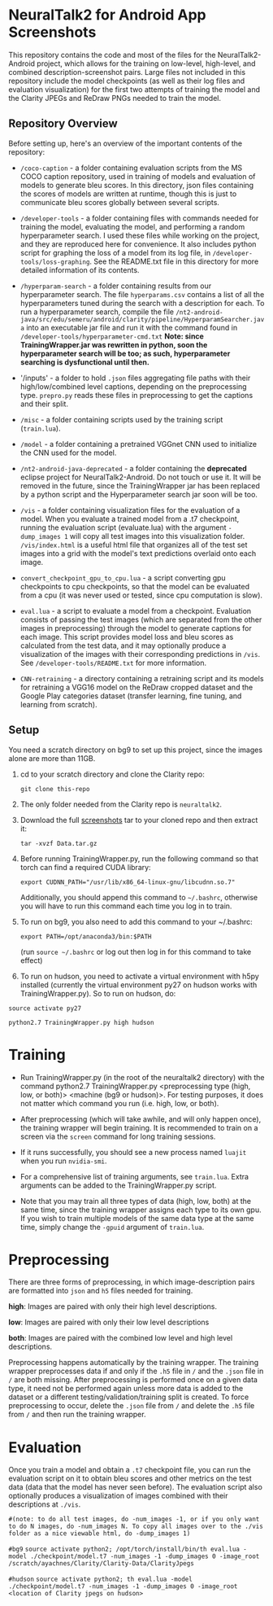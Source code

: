 
# NeuralTalk2 for Android App Screenshots

This repository contains the code and most of the files for the NeuralTalk2-Android project, which allows for the training on low-level, high-level, and combined description-screenshot pairs. Large files not included in this repository include the model checkpoints (as well as their log files and evaluation visualization) for the first two attempts of training the model and the Clarity JPEGs and ReDraw PNGs needed to train the model.


## Repository Overview

Before setting up, here's an overview of the important contents of the repository:

  * `/coco-caption` - a folder containing evaluation scripts from the MS COCO caption repository, used in training of models and evaluation of models to generate bleu scores. In this directory, json files containing the scores of models are written at runtime, though this is just to communicate bleu scores globally between several scripts.

  * `/developer-tools` - a folder containing files with commands needed for training the model, evaluating the model, and performing a random hyperparameter search. I used these files while working on the project, and they are reproduced here for convenience. It also includes python script for graphing the loss of a model from its log file, in `/developer-tools/loss-graphing`. See the README.txt file in this directory for more detailed information of its contents.

* `/hyperparam-search` - a folder containing results from our hyperparameter search. The file `hyperparams.csv` contains a list of all the hyperparameters tuned during the search with a description for each. To run a hyperparameter search, compile the file `/nt2-android-java/src/edu/semeru/android/clarity/pipeline/HyperparamSearcher.java` into an executable jar file and run it with the command found in `/developer-tools/hyperparameter-cmd.txt` **Note: since TrainingWrapper.jar was rewritten in python, soon the hyperparameter search will be too; as such, hyperparameter searching is dysfunctional until then.**

* '/inputs' - a folder to hold `.json` files aggregating file paths with their high/low/combined level captions, depending on the preprocessing type. `prepro.py` reads these files in preprocessing to get the captions and their split.

* `/misc` - a folder containing scripts used by the training script (`train.lua`).

* `/model` - a folder containing a pretrained VGGnet CNN used to initialize the CNN used for the model.

* `/nt2-android-java-deprecated` - a folder containing the **deprecated** eclipse project for NeuralTalk2-Android. Do not touch or use it. It will be removed in the future, since the TrainingWrapper jar has been replaced by a python script and the Hyperparameter search jar soon will be too.

* `/vis` - a folder containing visualization files for the evaluation of a model. When you evaluate a trained model from a .t7 checkpoint, running the evaluation script (evaluate.lua) with the argument `-dump_images 1` will copy all test images into this visualization folder. `/vis/index.html` is a useful html file that organizes all of the test set images into a grid with the model's text predictions overlaid onto each image.

* `convert_checkpoint_gpu_to_cpu.lua` - a script converting gpu checkpoints to cpu checkpoints, so that the model can be evaluated from a cpu (it was never used or tested, since cpu computation is slow).

* `eval.lua` - a script to evaluate a model from a checkpoint. Evaluation consists of passing the test images (which are separated from the other images in preprocessing) through the model to generate captions for each image. This script provides model loss and bleu scores as calculated from the test data, and it may optionally produce a visualization of the images with their corresponding predictions in `/vis`. See `/developer-tools/README.txt` for more information.

* `CNN-retraining` - a directory containing a retraining script and its models for retraining a VGG16 model on the ReDraw cropped dataset and the Google Play categories dataset (transfer learning, fine tuning, and learning from scratch).

## Setup

You need a scratch directory on bg9 to set up this project, since the images alone are more than 11GB.

 1. cd to your scratch directory and clone the Clarity repo:

    `git clone this-repo`

 3. The only folder needed from the Clarity repo is `neuraltalk2`.

 2. Download the full [screenshots](https://doi.org/10.5281/zenodo.5822884) tar to your cloned repo and then extract it:
 
    `tar -xvzf Data.tar.gz`

 3. Before running TrainingWrapper.py, run the following command so that torch can find a required CUDA library:

    `export CUDNN_PATH="/usr/lib/x86_64-linux-gnu/libcudnn.so.7"`

    Additionally, you should append this command to `~/.bashrc`, otherwise you will have to run this command each time you log in to train.


4. To run on bg9, you also need to add this command to your ~/.bashrc:

    `export PATH=/opt/anaconda3/bin:$PATH`

    (run `source ~/.bashrc` or log out then log in for this command to take effect)


5. To run on hudson, you need to activate a virtual environment with h5py installed (currently the virtual environment py27 on hudson works with TrainingWrapper.py). So to run on hudson, do:

`source activate py27`

`python2.7 TrainingWrapper.py high hudson`

# Training

* Run TrainingWrapper.py (in the root of the neuraltalk2 directory) with the command python2.7 TrainingWrapper.py <preprocessing type (high, low, or both)> <machine (bg9 or hudson)>. For testing purposes, it does not matter which command you run (i.e. high, low, or both). 

* After preprocessing (which will take awhile, and will only happen once), the training wrapper will begin training. It  is recommended to train on a screen via the `screen` command for long training sessions.

* If it runs successfully, you should see a new process named `luajit` when you run `nvidia-smi`.

* For a comprehensive list of training arguments, see `train.lua`. Extra arguments can be added to the TrainingWrapper.py script.

* Note that you may train all three types of data (high, low, both) at the same time, since the training wrapper assigns each type to its own gpu. If you wish to train multiple models of the same data type at the same time, simply change the `-gpuid` argument of `train.lua`.

# Preprocessing

There are three forms of preprocessing, in which image-description pairs are formatted into `json` and `h5` files needed for training.

**high**: Images are paired with only their high level descriptions.

**low**: Images are paired with only their low level descriptions

**both**: Images are paired with the combined low level and high level descriptions.

Preprocessing happens automatically by the training wrapper. The training wrapper preprocesses data if and only if the 
`.h5` file in `/` and the `.json` file in `/` are both missing. After preprocessing is performed once on a given data type, it need not be performed again unless more data is added to the dataset or a different testing/validation/training split is created. To force preprocessing to occur, delete the `.json` file from `/` and delete the `.h5` file from `/` and then run the training wrapper.

# Evaluation

Once you train a model and obtain a `.t7` checkpoint file, you can run the evaluation script on it to obtain bleu scores and other metrics on the test data (data that the model has never seen before). The evaluation script also optionally produces a visualization of images combined with their descriptions at `./vis`.

`#(note: to do all test images, do -num_images -1, or if you only want to do N images, do -num_images N. To copy all images over to the ./vis folder as a nice viewable html, do -dump_images 1)`

`#bg9`
`source activate python2; /opt/torch/install/bin/th eval.lua -model ./checkpoint/model.t7 -num_images -1 -dump_images 0 -image_root /scratch/ayachnes/Clarity/Clarity-Data/ClarityJpegs`

`#hudson`
`source activate python2; th eval.lua -model ./checkpoint/model.t7 -num_images -1 -dump_images 0 -image_root <location of Clarity jpegs on hudson>`